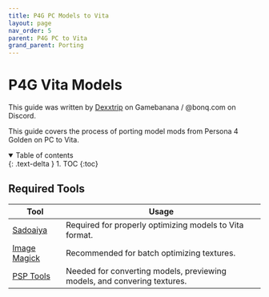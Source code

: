 ```yaml
---
title: P4G PC Models to Vita
layout: page
nav_order: 5
parent: P4G PC to Vita
grand_parent: Porting
---
```


# P4G Vita Models
This guide was written by [Dexxtrip](https://gamebanana.com/members/2225195) on Gamebanana / @bonq.com on Discord.

This guide covers the process of porting model mods from Persona 4 Golden on PC to Vita.

<details open markdown="block">
  <summary>
    Table of contents
  </summary>
  {: .text-delta }
1. TOC
{:toc}
</details>

## Required Tools

| Tool      | Usage |
| ----------- | ----------- |
| [Sadoaiya](https://pioziomgames.github.io/programs/sadoaiya)      | Required for properly optimizing models to Vita format.      |
| [Image Magick](https://imagemagick.org/script/download.php)      | Recommended for batch optimizing textures.      |
| [PSP Tools](https://cdn.discordapp.com/attachments/925531160392658944/1038502426686259240/PSP_Tools.7z)      | Needed for converting models, previewing models, and convering textures.      |